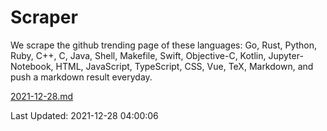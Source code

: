 # Scraper

We scrape the github trending page of these languages: Go, Rust, Python, Ruby, C++, C, Java, Shell, Makefile, Swift, Objective-C, Kotlin, Jupyter-Notebook, HTML, JavaScript, TypeScript, CSS, Vue, TeX, Markdown, and push a markdown result everyday.

[2021-12-28.md](https://github.com/yangwenmai/github-trending-backup/blob/master/2021-12-28.md)

Last Updated: 2021-12-28 04:00:06